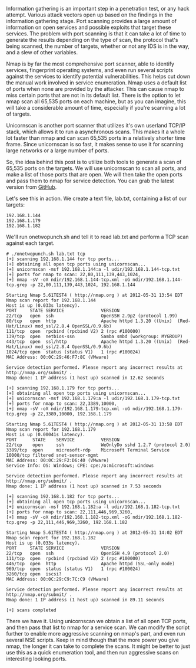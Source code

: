 
Information gathering is an important step in a penetration test, or any hack attempt. Various attack vectors open up based on the findings in the information gathering stage. Port scanning provides a large amount of information on open services and possible exploits that target these services. The problem with port scanning is that it can take a lot of time to generate the results depending on the type of scan, the protocol that's being scanned, the number of targets, whether or not any IDS is in the way, and a slew of other variables.

<!--more-->

Nmap is by far the most comprehensive port scanner, able to identify services, fingerprint operating systems, and even run several scripts against the services to identify potential vulnerabilities. This helps cut down the manual work involved in service enumeration. Nmap uses a default list of ports when none are provided by the attacker. This can cause nmap to miss certain ports that are not in its default list. There is the option to let nmap scan all 65,535 ports on each machine, but as you can imagine, this will take a considerable amount of time, especially if you're scanning a lot of targets.

Unicornscan is another port scanner that utilizes it's own userland TCP/IP stack, which allows it to run a asynchronous scans. This makes it a whole lot faster than nmap and can scan 65,535 ports in a relatively shorter time frame. Since unicornscan is so fast, it makes sense to use it for scanning large networks or a large number of ports.

So, the idea behind this post is to utilize both tools to generate a scan of 65,535 ports on the targets. We will use unicornscan to scan all ports, and make a list of those ports that are open. We will then take the open ports and pass them to nmap for service detection. You can grab the latest version from [GitHub](https://github.com/superkojiman/onetwopunch). 

Let's see this in action. We create a text file, lab.txt, containing a list of our targets:

```
192.168.1.144
192.168.1.179
192.168.1.182
```

We'll run onetwopunch.sh and tell it to read lab.txt and perform a TCP scan against each target.

```
# ./onetwopunch.sh lab.txt tcp
[+] scanning 192.168.1.144 for tcp ports...
[+] obtaining all open tcp ports using unicornscan...
[+] unicornscan -msf 192.168.1.144:a -l udir/192.168.1.144-tcp.txt
[+] ports for nmap to scan: 22,80,111,139,443,1024,
[+] nmap -sV -oX ndir/192.168.1.144-tcp.xml -oG ndir/192.168.1.144-tcp.grep -p 22,80,111,139,443,1024, 192.168.1.144
 
Starting Nmap 5.61TEST4 ( http://nmap.org ) at 2012-05-31 13:54 EDT
Nmap scan report for 192.168.1.144
Host is up (0.033s latency).
PORT     STATE SERVICE              VERSION
22/tcp   open  ssh                  OpenSSH 2.9p2 (protocol 1.99)
80/tcp   open  http                 Apache httpd 1.3.20 ((Unix)  (Red-Hat/Linux) mod_ssl/2.8.4 OpenSSL/0.9.6b)
111/tcp  open  rpcbind (rpcbind V2) 2 (rpc #100000)
139/tcp  open  netbios-ssn          Samba smbd (workgroup: MYGROUP)
443/tcp  open  ssl/http             Apache httpd 1.3.20 ((Unix)  (Red-Hat/Linux) mod_ssl/2.8.4 OpenSSL/0.9.6b)
1024/tcp open  status (status V1)   1 (rpc #100024)
MAC Address: 00:0C:29:46:F7:8C (VMware)
 
Service detection performed. Please report any incorrect results at http://nmap.org/submit/ .
Nmap done: 1 IP address (1 host up) scanned in 12.62 seconds
 
[+] scanning 192.168.1.179 for tcp ports...
[+] obtaining all open tcp ports using unicornscan...
[+] unicornscan -msf 192.168.1.179:a -l udir/192.168.1.179-tcp.txt
[+] ports for nmap to scan: 22,3389,10000,
[+] nmap -sV -oX ndir/192.168.1.179-tcp.xml -oG ndir/192.168.1.179-tcp.grep -p 22,3389,10000, 192.168.1.179
 
Starting Nmap 5.61TEST4 ( http://nmap.org ) at 2012-05-31 13:58 EDT
Nmap scan report for 192.168.1.179
Host is up (0.00041s latency).
PORT      STATE    SERVICE          VERSION
22/tcp    open     ssh              WeOnlyDo sshd 1.2.7 (protocol 2.0)
3389/tcp  open     microsoft-rdp    Microsoft Terminal Service
10000/tcp filtered snet-sensor-mgmt
MAC Address: 00:0C:29:F2:D6:40 (VMware)
Service Info: OS: Windows; CPE: cpe:/o:microsoft:windows
 
Service detection performed. Please report any incorrect results at http://nmap.org/submit/ .
Nmap done: 1 IP address (1 host up) scanned in 7.53 seconds
 
[+] scanning 192.168.1.182 for tcp ports...
[+] obtaining all open tcp ports using unicornscan...
[+] unicornscan -msf 192.168.1.182:a -l udir/192.168.1.182-tcp.txt
[+] ports for nmap to scan: 22,111,446,969,3260,
[+] nmap -sV -oX ndir/192.168.1.182-tcp.xml -oG ndir/192.168.1.182-tcp.grep -p 22,111,446,969,3260, 192.168.1.182
 
Starting Nmap 5.61TEST4 ( http://nmap.org ) at 2012-05-31 14:02 EDT
Nmap scan report for 192.168.1.182
Host is up (0.033s latency).
PORT     STATE SERVICE              VERSION
22/tcp   open  ssh                  OpenSSH 4.9 (protocol 2.0)
111/tcp  open  rpcbind (rpcbind V2) 2 (rpc #100000)
446/tcp  open  http                 Apache httpd (SSL-only mode)
969/tcp  open  status (status V1)   1 (rpc #100024)
3260/tcp open  iscsi?
MAC Address: 00:0C:29:C9:7C:C9 (VMware)
 
Service detection performed. Please report any incorrect results at http://nmap.org/submit/ .
Nmap done: 1 IP address (1 host up) scanned in 89.11 seconds
 
[+] scans completed
```

There we have it. Using unicornscan we obtain a list of all open TCP ports, and then pass that list to nmap for a service scan. We can modify the script further to enable more aggressive scanning on nmap's part, and even run several NSE scripts. Keep in mind though that the more power you give nmap, the longer it can take to complete the scans. It might be better to just use this as a quick enumeration tool, and then run aggressive scans on interesting looking ports. 
